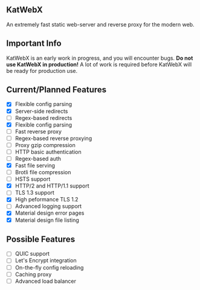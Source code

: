## KatWebX
An extremely fast static web-server and reverse proxy for the modern web.

## Important Info 
KatWebX is an early work in progress, and you will encounter bugs. **Do not use KatWebX in production!** A lot of work is required before KatWebX will be ready for production use.

## Current/Planned Features
- [x] Flexible config parsing
- [x] Server-side redirects
- [ ] Regex-based redirects
- [x] Flexible config parsing
- [ ] Fast reverse proxy
- [ ] Regex-based reverse proxying
- [ ] Proxy gzip compression
- [ ] HTTP basic authentication
- [ ] Regex-based auth
- [x] Fast file serving
- [ ] Brotli file compression
- [ ] HSTS support
- [x] HTTP/2 and HTTP/1.1 support
- [ ] TLS 1.3 support
- [x] High peformance TLS 1.2
- [ ] Advanced logging support
- [x] Material design error pages
- [x] Material design file listing

## Possible Features
- [ ] QUIC support
- [ ] Let's Encrypt integration
- [ ] On-the-fly config reloading
- [ ] Caching proxy
- [ ] Advanced load balancer

